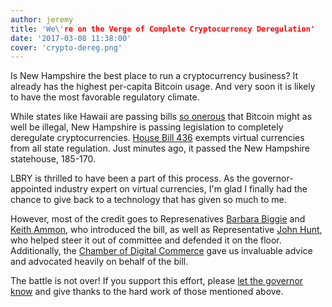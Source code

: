 ```yaml
---
author: jeremy
title: 'We\'re on the Verge of Complete Cryptocurrency Deregulation'
date: '2017-03-08 11:38:00'
cover: 'crypto-dereg.png'
---
```


Is New Hampshire the best place to run a cryptocurrency business? It already has the highest per-capita Bitcoin usage. And very soon it is likely to have the most favorable regulatory climate.

While states like Hawaii are passing bills [so onerous](http://www.coindesk.com/coinbase-just-stopped-serving-bitcoin-hawaii/) that Bitcoin might as well be illegal, New Hampshire is passing legislation to completely deregulate cryptocurrencies. [House Bill 436](http://www.gencourt.state.nh.us/bill_status/Results.aspx?q=1&txtsessionyear=2017) exempts virtual currencies from all state regulation. Just minutes ago, it passed the New Hampshire statehouse, 185-170.

LBRY is thrilled to have been a part of this process. As the governor-appointed industry expert on virtual currencies, I'm glad I finally had the chance to give back to a technology that has given so much to me.

However, most of the credit goes to Represenatives [Barbara Biggie](http://www.gencourt.state.nh.us/house/members/member.aspx?member=377207) and [Keith Ammon](http://www.gencourt.state.nh.us/house/members/member.aspx?member=377204), who introduced the bill, as well as Representative [John Hunt](http://www.gencourt.state.nh.us/house/members/member.aspx?member=372375), who helped steer it out of committee and defended it on the floor. Additionally, the [Chamber of Digital Commerce](https://digitalchamber.org/) gave us invaluable advice and advocated heavily on behalf of the bill.

The battle is not over! If you support this effort, please [let the governor know](https://www.governor.nh.gov/contact/index.htm) and give thanks to the hard work of those mentioned above.
